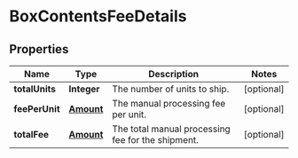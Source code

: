 
# BoxContentsFeeDetails

## Properties
Name | Type | Description | Notes
------------ | ------------- | ------------- | -------------
**totalUnits** | **Integer** | The number of units to ship. |  [optional]
**feePerUnit** | [**Amount**](Amount.md) | The manual processing fee per unit. |  [optional]
**totalFee** | [**Amount**](Amount.md) | The total manual processing fee for the shipment. |  [optional]



